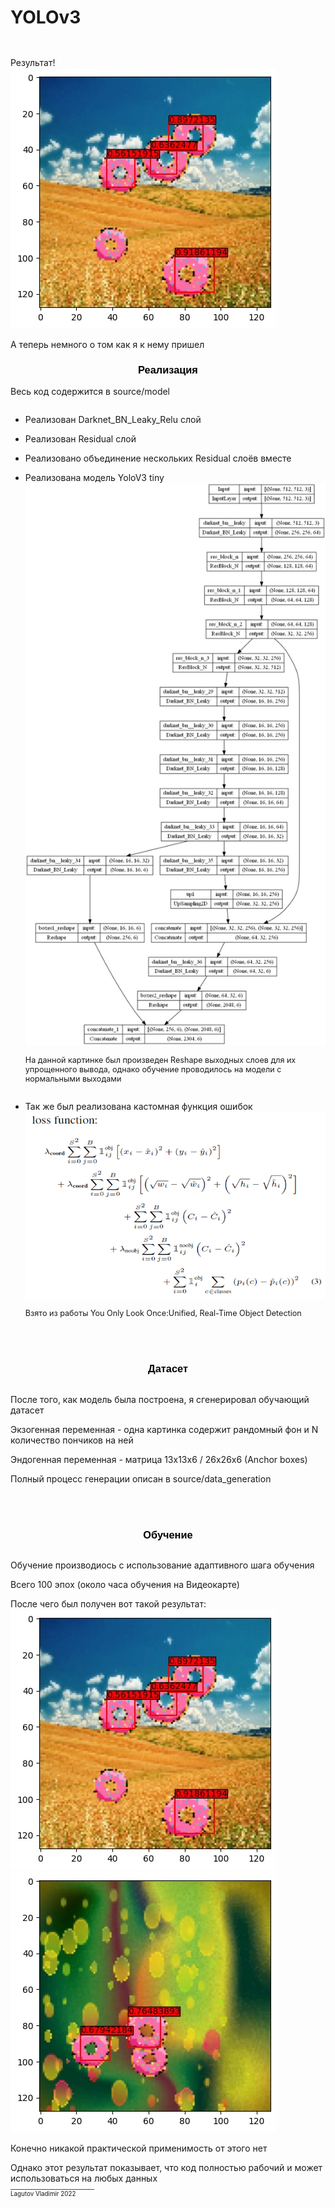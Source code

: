 # YOLOv3
<div style='padding-top:2em;'>Результат!</div>
<img src="img\1.jpg">
<div style='padding-top:1em;'>А теперь немного о том как я к нему пришел</div>

<h3 style='color: black; font-weight: bold; font-family: Arial;'>
        <center>Реализация</center>
</h3>
<div>Весь код содержится в source/model</div>
<ul>
  <li style='padding-top:1em;'>Реализован Darknet_BN_Leaky_Relu слой</li>
  <li style='padding-top:1em;'>Реализован Residual слой</li>
  <li style='padding-top:1em;'>Реализовано объединение нескольких Residual слоёв вместе</li>
  <li style='padding-top:1em;'>Реализована модель YoloV3 tiny</li>
  <img width="500" height="900" src="img\model.jpg">
  <div style='padding-top:1em;font-size:90%;'>На данной картинке был произведен Reshape выходных слоев для их упрощенного вывода, однако обучение проводилось на модели с нормальными выходами</div>
  <li style='padding-top:2em;'>Так же был реализована кастомная функция ошибок</li>
  <img width="500" height="300" src="img\loss.png">
  <div style='padding-top:1em;font-size:90%;'>Взято из работы You Only Look Once:Unified, Real-Time Object Detection</div>
</ul>


<h3 style='color: black; font-weight: bold; font-family: Arial; padding-top:3em;'>
        <center>Датасет</center>
</h3>
<div style='padding-top:1em;'>После того, как модель была построена, я сгенерировал обучающий датасет</div>
<div style='padding-top:1em;'>Экзогенная переменная - одна картинка содержит рандомный фон и N количество пончиков на ней</div>
<div style='padding-top:1em;'>Эндогенная переменная - матрица 13x13x6 / 26x26x6 (Anchor boxes)</div>
<div style='padding-top:1em;'>Полный процесс генерации описан в source/data_generation</div>

<h3 style='color: black; font-weight: bold; font-family: Arial; padding-top:3em;'>
        <center>Обучение</center>
</h3>
<div style='padding-top:1em;'>Обучение производиось с использование адаптивного шага обучения</div>
<div style='padding-top:1em;'>Всего 100 эпох (около часа обучения на Видеокарте)</div>
<div style='padding-top:1em;'>После чего был получен вот такой результат:</div>
<img src="img\1.jpg">
<img src="img\2.jpg">
<div style='padding-top:1em;'>Конечно никакой практической применимость от этого нет</div>
<div style='padding-top:1em;'>Однако этот результат показывает, что код полностью рабочий и может использоваться на любых данных</div>
<div style='font-size:70%;'>______________________________</div>
<div style='font-size:70%;'>Lagutov Vladimir 2022</div>
